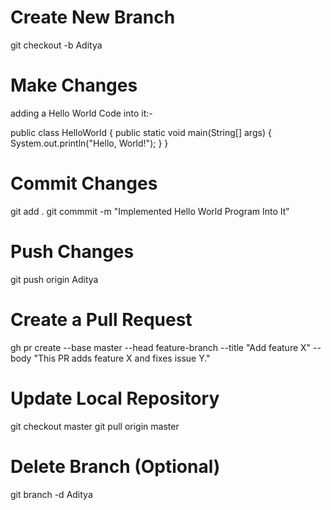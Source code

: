 # Create New Branch

 git checkout -b Aditya

# Make Changes

  adding a Hello World Code into it:-

  public class HelloWorld {
    public static void main(String[] args) {
        System.out.println("Hello, World!");
    }
}

# Commit Changes

git add .
git commmit -m "Implemented Hello World Program Into It"

# Push Changes

git push origin Aditya

# Create a Pull Request

gh pr create --base master --head feature-branch --title "Add feature X" --body "This PR adds feature X and fixes issue Y."


# Update Local Repository

git checkout master
git pull origin master

# Delete Branch (Optional)

git branch -d Aditya
